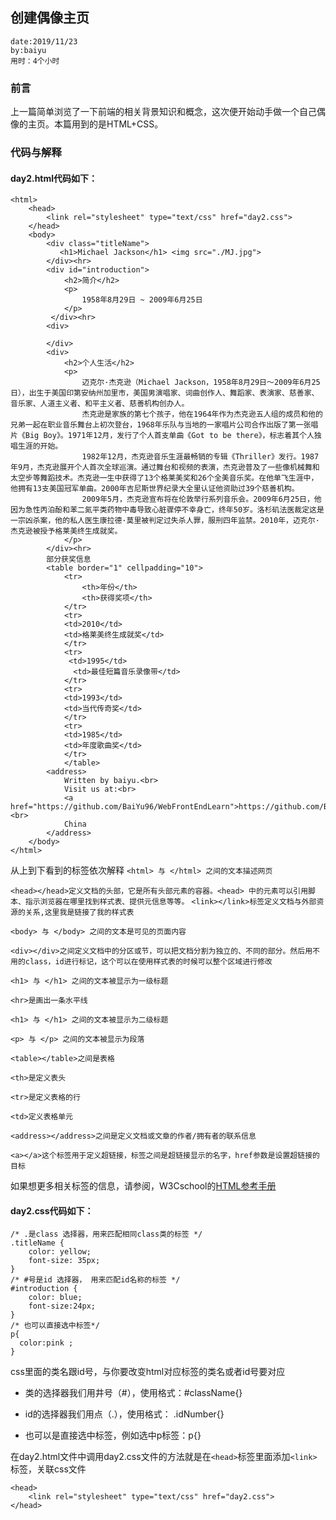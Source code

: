 ## 创建偶像主页

    date:2019/11/23
    by:baiyu
    用时：4个小时

### 前言

上一篇简单浏览了一下前端的相关背景知识和概念，这次便开始动手做一个自己偶像的主页。本篇用到的是HTML+CSS。

### 代码与解释

#### day2.html代码如下：

	<html>
	    <head>
	        <link rel="stylesheet" type="text/css" href="day2.css">
	    </head>
	    <body>
	        <div class="titleName">
	           <h1>Michael Jackson</h1> <img src="./MJ.jpg">           
	        </div><hr>
	        <div id="introduction">
	            <h2>简介</h2>
	            <p>
	                1958年8月29日 ~ 2009年6月25日
	            </p>
	         </div><hr>
	        <div>
	
	        </div>
	        <div>
	            <h2>个人生活</h2>
	            <p>
	                迈克尔·杰克逊（Michael Jackson，1958年8月29日～2009年6月25日），出生于美国印第安纳州加里市，美国男演唱家、词曲创作人、舞蹈家、表演家、慈善家、音乐家、人道主义者、和平主义者、慈善机构创办人。
	                杰克逊是家族的第七个孩子，他在1964年作为杰克逊五人组的成员和他的兄弟一起在职业音乐舞台上初次登台，1968年乐队与当地的一家唱片公司合作出版了第一张唱片《Big Boy》。1971年12月，发行了个人首支单曲《Got to be there》，标志着其个人独唱生涯的开始。
	                1982年12月，杰克逊音乐生涯最畅销的专辑《Thriller》发行。1987年9月，杰克逊展开个人首次全球巡演。通过舞台和视频的表演，杰克逊普及了一些像机械舞和太空步等舞蹈技术。杰克逊一生中获得了13个格莱美奖和26个全美音乐奖。在他单飞生涯中，他拥有13支美国冠军单曲。2000年吉尼斯世界纪录大全里认证他资助过39个慈善机构。
	                2009年5月，杰克逊宣布将在伦敦举行系列音乐会。2009年6月25日，他因为急性丙泊酚和苯二氮平类药物中毒导致心脏骤停不幸身亡，终年50岁。洛杉矶法医裁定这是一宗凶杀案，他的私人医生康拉德·莫里被判定过失杀人罪，服刑四年监禁。2010年，迈克尔·杰克逊被授予格莱美终生成就奖。    
	            </p>
	        </div><hr>
	        部分获奖信息
	        <table border="1" cellpadding="10">
	            <tr>
	                <th>年份</th>
	                <th>获得奖项</th>
	            </tr>
	            <tr>
	            <td>2010</td>
	            <td>格莱美终生成就奖</td>
	            </tr>
	            <tr>
	             <td>1995</td>
	              <td>最佳短篇音乐录像带</td>
	            </tr>
	            <tr>
	            <td>1993</td>
	            <td>当代传奇奖</td>
	            </tr>
	            <tr>
	            <td>1985</td>  
	            <td>年度歌曲奖</td>
	            </tr>
	            </table>
	        <address>
	            Written by baiyu.<br> 
	            Visit us at:<br>
	            <a href="https://github.com/BaiYu96/WebFrontEndLearn">https://github.com/BaiYu96/WebFrontEndLearn</a> <br>
	            China
	        </address>
	    </body>
	</html>

从上到下看到的标签依次解释
`<html> 与 </html> 之间的文本描述网页`

`<head></head>定义文档的头部，它是所有头部元素的容器。<head> 中的元素可以引用脚本、指示浏览器在哪里找到样式表、提供元信息等等。`
`<link></link>标签定义文档与外部资源的关系,这里我是链接了我的样式表`

`<body> 与 </body> 之间的文本是可见的页面内容`

`<div></div>之间定义文档中的分区或节，可以把文档分割为独立的、不同的部分。然后用不用的class，id进行标记，这个可以在使用样式表的时候可以整个区域进行修改`

`<h1> 与 </h1> 之间的文本被显示为一级标题`

`<hr>是画出一条水平线`

`<h1> 与 </h1> 之间的文本被显示为二级标题`

`<p> 与 </p> 之间的文本被显示为段落`

`<table></table>之间是表格`

`<th>是定义表头`

`<tr>是定义表格的行`

`<td>定义表格单元`

`<address></address>之间是定义文档或文章的作者/拥有者的联系信息`

`<a></a>这个标签用于定义超链接，标签之间是超链接显示的名字，href参数是设置超链接的目标`

如果想更多相关标签的信息，请参阅，W3Cschool的[HTML参考手册](https://www.w3school.com.cn/tags/index.asp)

#### day2.css代码如下：

	/* .是class 选择器，用来匹配相同class类的标签 */
	.titleName {
	    color: yellow;
	    font-size: 35px;
	}
	/* #号是id 选择器， 用来匹配id名称的标签 */
	#introduction {
	    color: blue;
	    font-size:24px;
	}
	/* 也可以直接选中标签*/
	p{
	  color:pink ;  
	}
css里面的类名跟id号，与你要改变html对应标签的类名或者id号要对应

* 类的选择器我们用井号（#），使用格式：#className{}

* id的选择器我们用点（.），使用格式： .idNumber{}
* 也可以是直接选中标签，例如选中p标签：p{}

在day2.html文件中调用day2.css文件的方法就是在`<head>`标签里面添加`<link>`标签，关联css文件

	<head>
	    <link rel="stylesheet" type="text/css" href="day2.css">
	</head>
